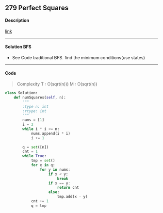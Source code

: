 ## 279 Perfect Squares

#### Description

[link](https://leetcode.com/problems/perfect-squares/)

---

#### Solution BFS

- See Code traditional BFS. find the minimum conditions(use states)

---

#### Code

> Complexity  T : O(sqrt(n)))   M : O(sqrt(n))

```python
class Solution:
    def numSquares(self, n):
        """
        :type n: int
        :rtype: int
        """
        nums = [1]
        i = 2
        while i * i <= n:
            nums.append(i * i)
            i += 1
        
        q = set([n])
        cnt = 1
        while True:
            tmp = set()
            for x in q:
                for y in nums:
                    if x < y:
                        break
                    if x == y:
                        return cnt
                    else:
                        tmp.add(x - y)
            cnt += 1
            q = tmp
```